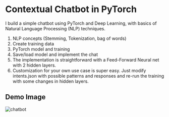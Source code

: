 # Contextual Chatbot in PyTorch

I build a simple chatbot using PyTorch and Deep Learning, with basics of Natural Language Processing (NLP) techniques.

1) NLP concepts (Stemming, Tokenization, bag of words)
2) Create training data
3) PyTorch model and training
4) Save/load model and implement the chat
5) The implementation is straightforward with a Feed-Forward Neural net with 2 hidden layers.
6) Customization for your own use case is super easy. Just modify intents.json with possible patterns and responses and re-run the training with some changes in hidden layers.

## Demo Image
![chatbot](https://user-images.githubusercontent.com/55405381/123226335-31a47380-d4f1-11eb-9ac1-fd6ab068e1f3.jpg)
